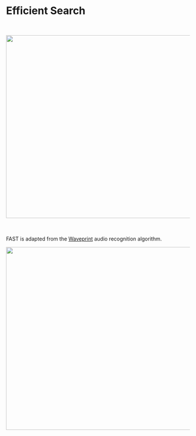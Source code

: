 # Efficient Search

<br>
<p align="center">
<img src="../img/efficient_search.png" width="700" height="500" align="middle">
</p>
<br></br>
FAST is adapted from the <a href="https://www.elsevier.com/books/pattern-recognition/koutroumbas/978-1-59749-272-0" target="_blank">Waveprint</a> audio recognition algorithm.
<br>
<p align="center">
<img src="../img/waveprint_audio.png" width="700" height="500" align="middle">
</p>